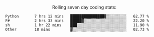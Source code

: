 <!--<p align="center">
  <img width="auto" src ="https://github-readme-stats.vercel.app/api/top-langs/?username=syrkis&layout=compact&hide_border=true&theme=darcula&bg_color=00000000&langs_count=6&hide=jupyter%20notebook,JavaScript,HTML" width = 400>
      <img src ="https://github-readme-streak-stats.herokuapp.com?user=syrkis&theme=darcula&hide_border=true&background=FFFFFF00" width = 400>

</p>-->
<p align="center">Rolling seven day coding stats:</p>
<!--START_SECTION:waka-->

```text
Python       7 hrs 12 mins   ███████████████▓░░░░░░░░░   62.77 %
F#           2 hrs 33 mins   █████▓░░░░░░░░░░░░░░░░░░░   22.20 %
sh           1 hr 22 mins    ███░░░░░░░░░░░░░░░░░░░░░░   11.90 %
Other        18 mins         ▓░░░░░░░░░░░░░░░░░░░░░░░░   02.73 %
```

<!--END_SECTION:waka-->
